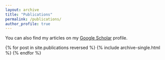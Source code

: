 ```yaml
---
layout: archive
title: "Publications"
permalink: /publications/
author_profile: true
---
```


You can also find my articles on my [Google Scholar](https://scholar.google.com/citations?user=PS_CX0AAAAAJ) profile.

{% for post in site.publications reversed %}
  {% include archive-single.html %}
{% endfor %}
